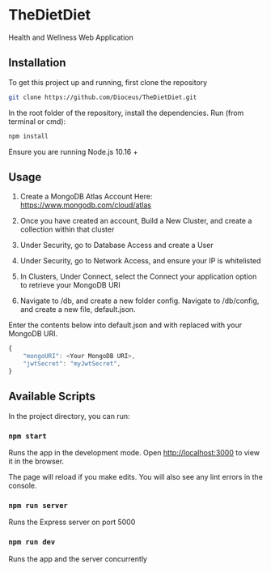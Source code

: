 # TheDietDiet

Health and Wellness Web Application  

## Installation 

To get this project up and running, first clone the repository

```bash 
git clone https://github.com/Dioceus/TheDietDiet.git
```

In the root folder of the repository, install the dependencies. Run (from terminal or cmd):

```bash 
npm install 
```

Ensure you are running Node.js 10.16 +

## Usage

1) Create a MongoDB Atlas Account Here: https://www.mongodb.com/cloud/atlas

2) Once you have created an account, Build a New Cluster, and create a collection within that cluster

3) Under Security, go to Database Access and create a User 

4) Under Security, go to Network Access, and ensure your IP is whitelisted

5) In Clusters, Under Connect, select the Connect your application option to retrieve your MongoDB URI 

6) Navigate to /db, and create a new folder config. Navigate to /db/config, and create a new file, default.json.

Enter the contents below into default.json and with <Your MongoDB URI> replaced with your MongoDB URI.

```javascript
{
    "mongoURI": <Your MongoDB URI>,
    "jwtSecret": "myJwtSecret",
}
```

## Available Scripts

In the project directory, you can run:

### `npm start`

Runs the app in the development mode.
Open [http://localhost:3000](http://localhost:3000) to view it in the browser.

The page will reload if you make edits.
You will also see any lint errors in the console.

### `npm run server`

Runs the Express server on port 5000 

### `npm run dev`

Runs the app and the server concurrently

